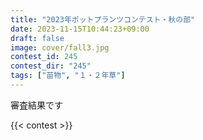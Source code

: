 ```yaml
---
title: "2023年ポットプランツコンテスト・秋の部"
date: 2023-11-15T10:44:23+09:00
draft: false
image: cover/fall3.jpg
contest_id: 245
contest_dir: "245"
tags: ["苗物", "１・２年草"]
---
```

審査結果です

{{< contest >}}
